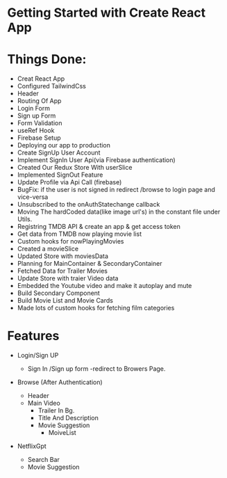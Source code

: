 # Getting Started with Create React App

# Things Done:
- Creat React App
- Configured TailwindCss
- Header
- Routing Of App
- Login Form
- Sign up Form
- Form Validation
- useRef Hook
- Firebase Setup
- Deploying our app to production
- Create SignUp User Account
- Implement SignIn User Api(via Firebase authentication)
- Created Our Redux Store With userSlice
- Implemented SignOut Feature
- Update Profile via Api Call (firebase)
- BugFix: if the user is not signed in    redirect /browse to login page and vice-versa
- Unsubscribed to the onAuthStatechange callback
- Moving The hardCoded data(like image url's) in the constant file under Utils.
- Registring TMDB API & create an app & get access token
- Get data from TMDB now playing movie list
- Custom hooks for nowPlayingMovies
- Created a movieSlice
- Updated Store with moviesData
- Planning for MainContainer & SecondaryContainer
- Fetched Data for Trailer Movies
- Update Store with traier Video data
- Embedded the Youtube video and make it autoplay and mute
- Build Secondary Component
- Build Movie List and Movie Cards
- Made lots of custom hooks for fetching film categories






# Features
- Login/Sign UP
     - Sign In /Sign up form
     -redirect to Browers Page.

- Browse (After Authentication)
  - Header
  - Main Video
     - Trailer In Bg.
     - Title And Description
     - Movie Suggestion
       - MoiveList

- NetflixGpt
  - Search Bar
  - Movie Suggestion